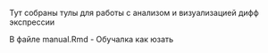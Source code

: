 Тут собраны тулы для работы с анализом и визуализацией дифф экспрессии

В файле manual.Rmd - Обучалка как юзать